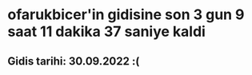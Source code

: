 # ofarukbicer'in gidisine son 3 gun 9 saat 11 dakika 37 saniye kaldi

## Gidis tarihi: 30.09.2022 :(